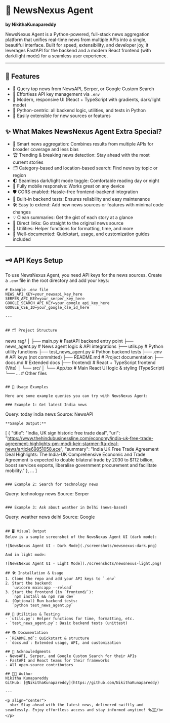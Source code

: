 
# 📰 NewsNexus Agent

**by NikithaKunapareddy**

NewsNexus Agent is a Python-powered, full-stack news aggregation platform that unifies real-time news from multiple APIs into a single, beautiful interface. Built for speed, extensibility, and developer joy, it leverages FastAPI for the backend and a modern React frontend (with dark/light mode) for a seamless user experience.

---

## 🚀 Features
- 🔎 Query top news from NewsAPI, Serper, or Google Custom Search
- 🔑 Effortless API key management via `.env`
- 🎨 Modern, responsive UI (React + TypeScript with gradients, dark/light mode)
- 🐍 Python-centric: all backend logic, utilities, and tests in Python
- 🧩 Easily extensible for new sources or features

## ✨ What Makes NewsNexus Agent Extra Special?

- 🧠 Smart news aggregation: Combines results from multiple APIs for broader coverage and less bias
- 🏆 Trending & breaking news detection: Stay ahead with the most current stories
- 🗂️ Category-based and location-based search: Find news by topic or region
- 🌓 Seamless dark/light mode toggle: Comfortable reading day or night
- 📱 Fully mobile responsive: Works great on any device
- 🛡️ CORS enabled: Hassle-free frontend-backend integration
- 🧪 Built-in backend tests: Ensures reliability and easy maintenance
- 🛠️ Easy to extend: Add new news sources or features with minimal code changes
- 💡 Clean summaries: Get the gist of each story at a glance
- 🔗 Direct links: Go straight to the original news source
- 🧰 Utilities: Helper functions for formatting, time, and more
- 📝 Well-documented: Quickstart, usage, and customization guides included

---

## 🗝️ API Keys Setup
To use NewsNexus Agent, you need API keys for the news sources. Create a `.env` file in the root directory and add your keys:

```env
# Example .env file
NEWS_API_KEY=your_newsapi_key_here
SERPER_API_KEY=your_serper_key_here
GOOGLE_SEARCH_API_KEY=your_google_api_key_here
GOOGLE_CSE_ID=your_google_cse_id_here

---


## 🗂️ Project Structure

```
news rag/
│
├── main.py              # FastAPI backend entry point
├── news_agent.py        # News agent logic & API integrations
├── utils.py             # Python utility functions
├── test_news_agent.py   # Python backend tests
├── .env                 # API keys (not committed)
├── README.md            # Project documentation
├── docs.md              # Extended docs
├── frontend/            # React + TypeScript frontend (Vite)
│   └── src/
│       └── App.tsx      # Main React UI logic & styling (TypeScript)
└── ...                  # Other files
```

## 🧪 Usage Examples

Here are some example queries you can try with NewsNexus Agent:

### Example 1: Get latest India news
```
Query: today india news
Source: NewsAPI
```
**Sample Output:**
```
[
  {
    "title": "India, UK sign historic free trade deal",
    "url": "https://www.thehindubusinessline.com/economy/india-uk-free-trade-agreement-highlights-pm-modi-keir-starmer-fta-deal-news/article69851058.ece",
    "summary": "India UK Free Trade Agreement Deal Highlights: The India-UK Comprehensive Economic and Trade Agreement is expected to double bilateral trade by 2030 to $112 billion, boost services exports, liberalise government procurement and facilitate mobility."
  },
  ...
]
```

### Example 2: Search for technology news
```
Query: technology news
Source: Serper
```

### Example 3: Ask about weather in Delhi (news-based)
```
Query: weather news delhi
Source: Google
```

## 🖥️ Visual Output
Below is a sample screenshot of the NewsNexus Agent UI (dark mode):

![NewsNexus Agent UI - Dark Mode](./screenshots/newsnexus-dark.png)

And in light mode:

![NewsNexus Agent UI - Light Mode](./screenshots/newsnexus-light.png)

## 🛠️ Installation & Usage
1. Clone the repo and add your API keys to `.env`
2. Start the backend:  
   `uvicorn main:app --reload`
3. Start the frontend (in `frontend/`):  
   `npm install && npm run dev`
4. (Optional) Run backend tests:  
   `python test_news_agent.py`

## 🧪 Utilities & Testing
- `utils.py`: Helper functions for time, formatting, etc.
- `test_news_agent.py`: Basic backend tests (unittest)

## 📚 Documentation
- `README.md`: Quickstart & structure
- `docs.md`: Extended usage, API, and customization

## 🙏 Acknowledgments
- NewsAPI, Serper, and Google Custom Search for their APIs
- FastAPI and React teams for their frameworks
- All open-source contributors

## 👩‍💻 Author
Nikitha Kunapareddy  
GitHub: [@NikithaKunapareddy](https://github.com/NikithaKunapareddy)

---

<p align="center">
  <b>⚡ Stay ahead with the latest news, delivered swiftly and seamlessly. Enjoy effortless access and stay informed anytime! 🗞️📲✨/b>
</p>
